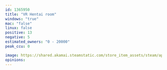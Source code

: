 ```yaml
---
id: 1365950
title: "VR Hentai room"
windows: "true"
mac: "false"
linux: false
positive: 13
negative: 5
estimated_owners: "0 - 20000"
peak_ccu: 0

image: https://shared.akamai.steamstatic.com/store_item_assets/steam/apps/1365950/header.jpg?t=1646784350
opinions:
---
```

